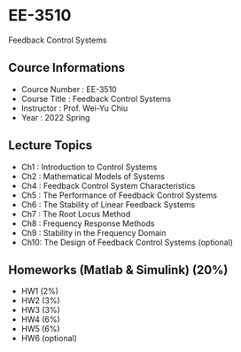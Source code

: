 # EE-3510
Feedback Control Systems
## Cource Informations
* Cource Number : EE-3510
* Course Title : Feedback Control Systems
* Instructor : Prof. Wei-Yu Chiu
* Year : 2022 Spring
## Lecture Topics
* Ch1 : Introduction to Control Systems
* Ch2 : Mathematical Models of Systems
* Ch4 : Feedback Control System Characteristics
* Ch5 : The Performance of Feedback Control Systems
* Ch6 : The Stability of Linear Feedback Systems
* Ch7 : The Root Locus Method
* Ch8 : Frequency Response Methods
* Ch9 : Stability in the Frequency Domain
* Ch10: The Design of Feedback Control Systems (optional)


## Homeworks (Matlab & Simulink) (20%)
* HW1 (2%)
* HW2 (3%)
* HW3 (3%)
* HW4 (6%)
* HW5 (6%)
* HW6 (optional)